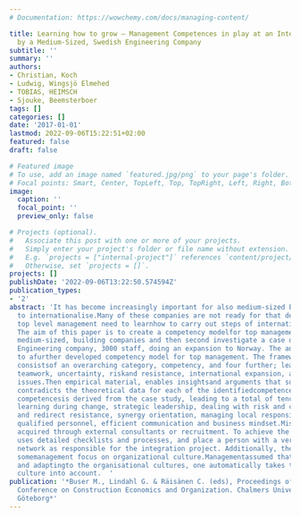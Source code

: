 ```yaml
---
# Documentation: https://wowchemy.com/docs/managing-content/

title: Learning how to grow – Management Competences in play at an International Acquisition
  by a Medium-Sized, Swedish Engineering Company
subtitle: ''
summary: ''
authors:
- Christian, Koch
- Ludwig, Wingsjö Elmehed
- TOBIAS, HEIMSCH
- Sjouke, Beemsterboer
tags: []
categories: []
date: '2017-01-01'
lastmod: 2022-09-06T15:22:51+02:00
featured: false
draft: false

# Featured image
# To use, add an image named `featured.jpg/png` to your page's folder.
# Focal points: Smart, Center, TopLeft, Top, TopRight, Left, Right, BottomLeft, Bottom, BottomRight.
image:
  caption: ''
  focal_point: ''
  preview_only: false

# Projects (optional).
#   Associate this post with one or more of your projects.
#   Simply enter your project's folder or file name without extension.
#   E.g. `projects = ["internal-project"]` references `content/project/deep-learning/index.md`.
#   Otherwise, set `projects = []`.
projects: []
publishDate: '2022-09-06T13:22:50.574594Z'
publication_types:
- '2'
abstract: 'It has become increasingly important for also medium-sized building companies
  to internationalise.Many of these companies are not ready for that development and
  top level management need to learnhow to carry out steps of internationalisation.
  The aim of this paper is to create a competency modelfor top management teams of
  medium-sized, building companies and then second investigate a case ofa Swedish
  Engineering company, 3000 staff, doing an expansion to Norway. The analysis leads
  to afurther developed competency model for top management. The framework of understanding
  consistsof an overarching category, competency, and four further; leadership and
  teamwork, uncertainty, riskand resistance, international expansion, and cultural
  issues.Then empirical material, enables insightsand arguments that supports and/or
  contradicts the theoretical data for each of the identifiedcompetences. Three additional
  competencesis derived from the case study, leading to a total of tencompetences:
  learning during change, strategic leadership, dealing with risk and contingencies,embrace
  and redirect resistance, synergy orientation, managing local responsiveness, culturalmindsetappointing
  qualified personnel, efficient communication and business mindset.Missingcompetenceswere
  acquired through external consultants or recruitment. To achieve the desiredsynergies,management
  uses detailed checklists and processes, and place a person with a very stronginternal
  network as responsible for the integration project. Additionally, the findings indicate
  somemanagement focus on organizational culture.Managementassumed that through learning
  and adaptingto the organisational cultures, one automatically takes the national
  culture into account.  '
publication: '*Buser M., Lindahl G. & Räisänen C. (eds), Proceedings of the 9th Nordic
  Conference on Construction Economics and Organization. Chalmers University of Technology,
  Göteborg*'
---
```

